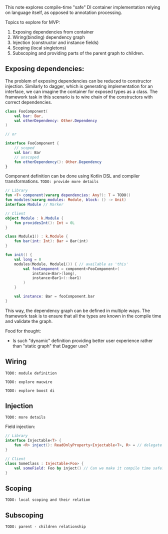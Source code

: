 This note explores compile-time "safe" DI container implementation relying on language itself, as opposed to annotation processing.

Topics to explore for MVP:
1. Exposing dependencies from container
2. Wiring(binding) dependency graph
3. Injection (constructor and instance fields)
4. Scoping (local singletons)
5. Subscoping and providing parts of the parent graph to children.

## Exposing dependencies:
The problem of exposing dependencies can be reduced to constructor injection.
Similarly to dagger, which is generating implementation for an interface, we can imagine the container for 
exposed types as a class. 
The framework task in this scenario is to wire chain of the constructors with correct dependencies.
```kotlin
class FooComponent(
    val bar: Bar,
    val otherDependency: Other.Dependency
)

// or

interface FooComponent {
    // scoped
    val bar: Bar
    // unscoped
    fun otherDependency(): Other.Dependency
}
```
Component definition can be done using Kotlin DSL and compiler transformations. `TODO: provide more details`
```kotlin
// Library
fun <T> component(vararg dependencies: Any?): T = TODO()
fun modules(vararg modules: Module, block: () -> Unit)
interface Module // Marker

// Client
object Module : k.Module {
    fun providesInt(): Int = 0L
}

class Module1() : k.Module {
    fun bar(int: Int): Bar = Bar(int)
}

fun init() {
    val long = 0
    modules(Module, Module1()) { // available as 'this'
        val fooComponent = component<FooComponent>(
            instance<Bar>(long),
            instance<Bar1>(::bar1)
        )
    }

    val instance: Bar = fooComponent.bar
}
```
This way, the dependency graph can be defined in multiple ways. The framework task is to ensure that
all the types are known in the compile time and validate the graph. 

Food for thought:
 - Is such "dynamic" definition providing better user experience rather than "static graph" that Dagger use?

## Wiring

`TODO: module definition`

`TODO: explore macwire`

`TODO: explore boost di`

## Injection

`TODO: more details`

Field injection:
```kotlin
// Library
interface Injectable<T> {
    fun <R> inject(): ReadOnlyProperty<Injectable<T>, R> = // delegate
}

// Client 
class SomeClass : Injectable<Foo> {
    val someField: Foo by inject() // Can we make it compile time safe?
}
```

## Scoping

`TODO: local scoping and their relation`

## Subscoping

`TODO: parent - children relationship`

